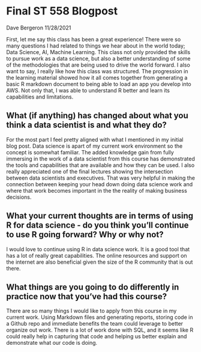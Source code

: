 Final ST 558 Blogpost
================
Dave Bergeron
11/28/2021

First, let me say this class has been a great experience! There were so
many questions I had related to things we hear about in the world today;
Data Science, AI, Machine Learning. This class not only provided the
skills to pursue work as a data science, but also a better understanding
of some of the methodologies that are being used to drive the world
forward. I also want to say, I really like how this class was
structured. The progression in the learning material showed how it all
comes together from generating a basic R markdown document to being able
to load an app you develop into AWS. Not only that, I was able to
understand R better and learn its capabilities and limitations.

## What (if anything) has changed about what you think a data scientist is and what they do?

For the most part I feel pretty aligned with what I mentioned in my
initial blog post. Data science is apart of my current work environment
so the concept is somewhat familiar. The added knowledge gain from fully
immersing in the work of a data scientist from this course has
demonstrated the tools and capabilities that are available and how they
can be used. I also really appreciated one of the final lectures showing
the intersection between data scientists and executives. That was very
helpful in making the connection between keeping your head down doing
data science work and where that work becomes important in the the
reality of making business decisions.

## What your current thoughts are in terms of using R for data science - do you think you’ll continue to use R going forward? Why or why not?

I would love to continue using R in data science work. It is a good tool
that has a lot of really great capabilities. The online resources and
support on the internet are also beneficial given the size of the R
community that is out there.

## What things are you going to do differently in practice now that you’ve had this course?

There are so many things I would like to apply from this course in my
current work. Using Markdown files and generating reports, storing code
in a Github repo and immediate benefits the team could leverage to
better organize out work. There is a lot of work done with SQL, and it
seems like R could really help in capturing that code and helping us
better explain and demonstrate what our code is doing.
